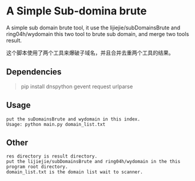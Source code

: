 A Simple Sub-domina brute
======

A simple sub domain brute tool, it use the lijiejie/subDomainsBrute and ring04h/wydomain this two tool to brute sub domain, and merge two tools result.

这个脚本使用了两个工具来爆破子域名，并且合并去重两个工具的结果。

## Dependencies ##
> pip install dnspython gevent request urlparse


## Usage ##
	put the suDomainsBrute and wydomain in this index. 
	Usage: python main.py domain_list.txt


## Other
	res directory is result directory.
	put the lijiejie/subDomainsBrute and ring04h/wydomain in the this program root directory.
	domain_list.txt is the domain list wait to scanner.